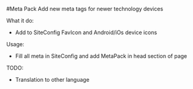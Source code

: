 #Meta Pack
Add new meta tags for newer technology devices

What it do:
- Add to SiteConfig FavIcon and Android/iOs device icons

Usage:
- Fill all meta in SiteConfig and add MetaPack in head section of page

TODO:
- Translation to other language
